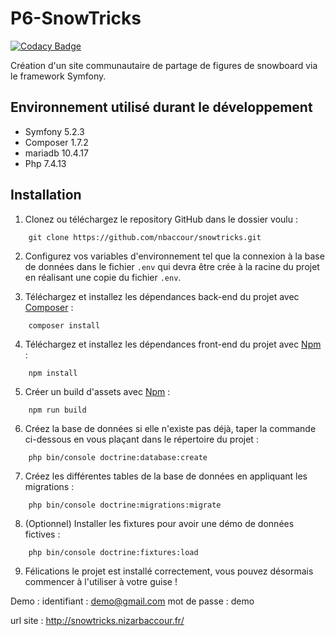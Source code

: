 # P6-SnowTricks

[![Codacy Badge](https://api.codacy.com/project/badge/Grade/59ffab92a1794ff9858cafce05f91f6b)](https://app.codacy.com/app/sorha/P6-SnowTricks?utm_source=github.com&utm_medium=referral&utm_content=sorha/P6-SnowTricks&utm_campaign=Badge_Grade_Dashboard)

Création d'un site communautaire de partage de figures de snowboard via le framework Symfony.

## Environnement utilisé durant le développement
* Symfony 5.2.3
* Composer 1.7.2
* mariadb 10.4.17
* Php 7.4.13

## Installation
1. Clonez ou téléchargez le repository GitHub dans le dossier voulu :
```
    git clone https://github.com/nbaccour/snowtricks.git
```
2. Configurez vos variables d'environnement tel que la connexion à la base de données dans le fichier `.env` qui devra être crée à la racine du projet en réalisant une copie du fichier `.env`.

3. Téléchargez et installez les dépendances back-end du projet avec [Composer](https://getcomposer.org/download/) :
```
    composer install
```
4. Téléchargez et installez les dépendances front-end du projet avec [Npm](https://www.npmjs.com/get-npm) :
```
    npm install
```
5. Créer un build d'assets avec [Npm](https://www.npmjs.com/get-npm) :
```
    npm run build
```
6. Créez la base de données si elle n'existe pas déjà, taper la commande ci-dessous en vous plaçant dans le répertoire du projet :
```
    php bin/console doctrine:database:create
```
7. Créez les différentes tables de la base de données en appliquant les migrations :
```
    php bin/console doctrine:migrations:migrate
```
8. (Optionnel) Installer les fixtures pour avoir une démo de données fictives :
```
    php bin/console doctrine:fixtures:load
```
9. Félications le projet est installé correctement, vous pouvez désormais commencer à l'utiliser à votre guise !

Demo : 
identifiant : demo@gmail.com
mot de passe : demo 

url site : http://snowtricks.nizarbaccour.fr/
